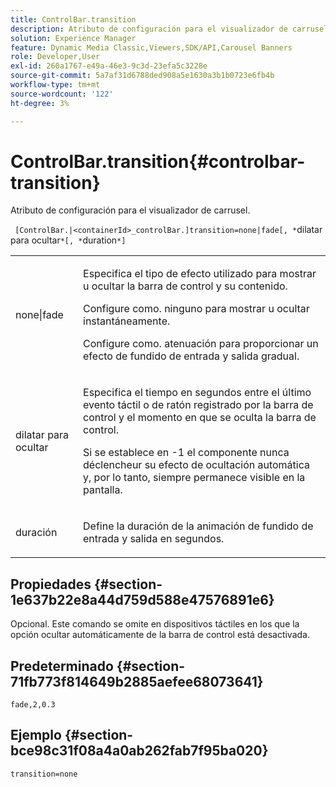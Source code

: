 ```yaml
---
title: ControlBar.transition
description: Atributo de configuración para el visualizador de carrusel.
solution: Experience Manager
feature: Dynamic Media Classic,Viewers,SDK/API,Carousel Banners
role: Developer,User
exl-id: 260a1767-e49a-46e3-9c3d-23efa5c3228e
source-git-commit: 5a7af31d6788ded908a5e1630a3b1b0723e6fb4b
workflow-type: tm+mt
source-wordcount: '122'
ht-degree: 3%

---
```


# ControlBar.transition{#controlbar-transition}

Atributo de configuración para el visualizador de carrusel.

` [ControlBar.|<containerId>_controlBar.]transition=none|fade[, *`dilatar para ocultar`*[, *`duration`*]`

<table id="table_441553CD34C94A58A9D7CBF772DEDDB6"> 
 <tbody> 
  <tr> 
   <td colname="col1"> <p> <span class="codeph"> none|fade</span> </p> </td> 
   <td colname="col2"> <p> Especifica el tipo de efecto utilizado para mostrar u ocultar la barra de control y su contenido. </p> <p>Configure como. <span class="codeph"> ninguno</span> para mostrar u ocultar instantáneamente. </p> <p>Configure como. <span class="codeph"> atenuación</span> para proporcionar un efecto de fundido de entrada y salida gradual. </p> </td> 
  </tr> 
  <tr> 
   <td colname="col1"> <p><span class="codeph"><span class="varname"> dilatar para ocultar</span></span> </p> </td> 
   <td colname="col2"> <p> Especifica el tiempo en segundos entre el último evento táctil o de ratón registrado por la barra de control y el momento en que se oculta la barra de control. </p> <p>Si se establece en <span class="codeph"> -1</span> el componente nunca déclencheur su efecto de ocultación automática y, por lo tanto, siempre permanece visible en la pantalla. </p> </td> 
  </tr> 
  <tr> 
   <td colname="col1"> <p><span class="codeph"><span class="varname"> duración</span></span> </p> </td> 
   <td colname="col2"> <p> Define la duración de la animación de fundido de entrada y salida en segundos. </p> </td> 
  </tr> 
 </tbody> 
</table>

## Propiedades {#section-1e637b22e8a44d759d588e47576891e6}

Opcional. Este comando se omite en dispositivos táctiles en los que la opción ocultar automáticamente de la barra de control está desactivada.

## Predeterminado {#section-71fb773f814649b2885aefee68073641}

`fade,2,0.3`

## Ejemplo {#section-bce98c31f08a4a0ab262fab7f95ba020}

```
transition=none
```
